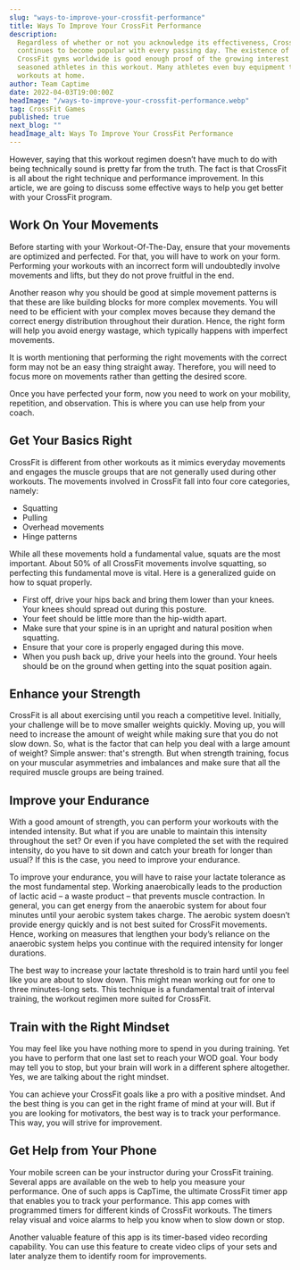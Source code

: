 ```yaml
---
slug: "ways-to-improve-your-crossfit-performance"
title: Ways To Improve Your CrossFit Performance
description:
  Regardless of whether or not you acknowledge its effectiveness, CrossFit
  continues to become popular with every passing day. The existence of over 15,000
  CrossFit gyms worldwide is good enough proof of the growing interest of new and
  seasoned athletes in this workout. Many athletes even buy equipment to perform these
  workouts at home.
author: Team Captime
date: 2022-04-03T19:00:00Z
headImage: "/ways-to-improve-your-crossfit-performance.webp"
tag: CrossFit Games
published: true
next_blog: ""
headImage_alt: Ways To Improve Your CrossFit Performance
---
```


However, saying that this workout regimen doesn’t have much to do with being technically sound is pretty far from the truth. The fact is that CrossFit is all about the right technique and performance improvement. In this article, we are going to discuss some effective ways to help you get better with your CrossFit program.

## Work On Your Movements

Before starting with your Workout-Of-The-Day, ensure that your movements are optimized and perfected. For that, you will have to work on your form. Performing your workouts with an incorrect form will undoubtedly involve movements and lifts, but they do not prove fruitful in the end.

Another reason why you should be good at simple movement patterns is that these are like building blocks for more complex movements. You will need to be efficient with your complex moves because they demand the correct energy distribution throughout their duration. Hence, the right form will help you avoid energy wastage, which typically happens with imperfect movements.

It is worth mentioning that performing the right movements with the correct form may not be an easy thing straight away. Therefore, you will need to focus more on movements rather than getting the desired score.

Once you have perfected your form, now you need to work on your mobility, repetition, and observation. This is where you can use help from your coach.

## Get Your Basics Right

CrossFit is different from other workouts as it mimics everyday movements and engages the muscle groups that are not generally used during other workouts. The movements involved in CrossFit fall into four core categories, namely:

- Squatting
- Pulling
- Overhead movements
- Hinge patterns

While all these movements hold a fundamental value, squats are the most important. About 50% of all CrossFit movements involve squatting, so perfecting this fundamental move is vital. Here is a generalized guide on how to squat properly.

- First off, drive your hips back and bring them lower than your knees. Your knees should spread out during this posture.
- Your feet should be little more than the hip-width apart.
- Make sure that your spine is in an upright and natural position when squatting.
- Ensure that your core is properly engaged during this move.
- When you push back up, drive your heels into the ground. Your heels should be on the ground when getting into the squat position again.

## Enhance your Strength

CrossFit is all about exercising until you reach a competitive level. Initially, your challenge will be to move smaller weights quickly. Moving up, you will need to increase the amount of weight while making sure that you do not slow down. So, what is the factor that can help you deal with a large amount of weight? Simple answer: that's strength. But when strength training, focus on your muscular asymmetries and imbalances and make sure that all the required muscle groups are being trained.

## Improve your Endurance

With a good amount of strength, you can perform your workouts with the intended intensity. But what if you are unable to maintain this intensity throughout the set? Or even if you have completed the set with the required intensity, do you have to sit down and catch your breath for longer than usual? If this is the case, you need to improve your endurance.

To improve your endurance, you will have to raise your lactate tolerance as the most fundamental step. Working anaerobically leads to the production of lactic acid – a waste product – that prevents muscle contraction. In general, you can get energy from the anaerobic system for about four minutes until your aerobic system takes charge. The aerobic system doesn’t provide energy quickly and is not best suited for CrossFit movements. Hence, working on measures that lengthen your body’s reliance on the anaerobic system helps you continue with the required intensity for longer durations.

The best way to increase your lactate threshold is to train hard until you feel like you are about to slow down. This might mean working out for one to three minutes-long sets. This technique is a fundamental trait of interval training, the workout regimen more suited for CrossFit.

## Train with the Right Mindset

You may feel like you have nothing more to spend in you during training. Yet you have to perform that one last set to reach your WOD goal. Your body may tell you to stop, but your brain will work in a different sphere altogether. Yes, we are talking about the right mindset.

You can achieve your CrossFit goals like a pro with a positive mindset. And the best thing is you can get in the right frame of mind at your will. But if you are looking for motivators, the best way is to track your performance. This way, you will strive for improvement.

## Get Help from Your Phone

Your mobile screen can be your instructor during your CrossFit training. Several apps are available on the web to help you measure your performance. One of such apps is CapTime, the ultimate CrossFit timer app that enables you to track your performance. This app comes with programmed timers for different kinds of CrossFit workouts. The timers relay visual and voice alarms to help you know when to slow down or stop.

Another valuable feature of this app is its timer-based video recording capability. You can use this feature to create video clips of your sets and later analyze them to identify room for improvements.
